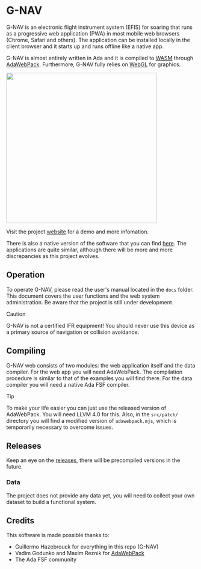 # G-NAV
G-NAV is an electronic flight instrument system (EFIS) for soaring that runs as a progressive web application (PWA) in most mobile web browsers (Chrome, Safari and others).
The application can be installed locally in the client browser and it starts up and runs offline like a native app.

G-NAV is almost entirely written in Ada and it is compiled to [WASM](https://webassembly.org/) through [AdaWebPack](https://github.com/godunko/adawebpack). Furthermore, G-NAV fully relies on [WebGL](https://www.khronos.org/webgl/) for graphics.

<img src="./docs/gnav_1.jpg" width="400">

Visit the project [website](https://sites.google.com/view/g-nav/news) for a demo and more infomation.

There is also a native version of the software that you can find [here](https://github.com/GuillermoHazebrouck/gnav). The applications are quite similar, although there will be more and more discrepancies as this project evolves.

## Operation
To operate G-NAV, please read the user's manual located in the `docs` folder. This document covers the user functions and the web system administration. Be aware that the project is still under development.

> [!CAUTION]
> G-NAV is not a certified IFR equipment! You should never use this device as a primary source of navigation or collision avoidance.

## Compiling
G-NAV web consists of two modules: the web application itself and the data compiler. For the web app you will need AdaWebPack. The compilation procedure is similar to that of the examples you will find there.
For the data compiler you will need a native Ada FSF compiler.

> [!TIP]
> To make your life easier you can just use the released version of AdaWebPack. You will need LLVM 4.0 for this.
> Also, in the `src/patch/` directory you will find a modified version of `adawebpack.mjs`, which is temporarily necessary to overcome issues.

## Releases
Keep an eye on the [releases](https://github.com/GuillermoHazebrouck/gnav-web/releases), there will be precompiled versions in the future.

### Data
The project does not provide any data yet, you will need to collect your own dataset to build a functional system.

## Credits
This software is made possible thanks to:
- Guillermo Hazebrouck for everything in this repo (G-NAV)
- Vadim Godunko and Maxim Reznik for [AdaWebPack](https://github.com/godunko/adawebpack)
- The Ada FSF community
